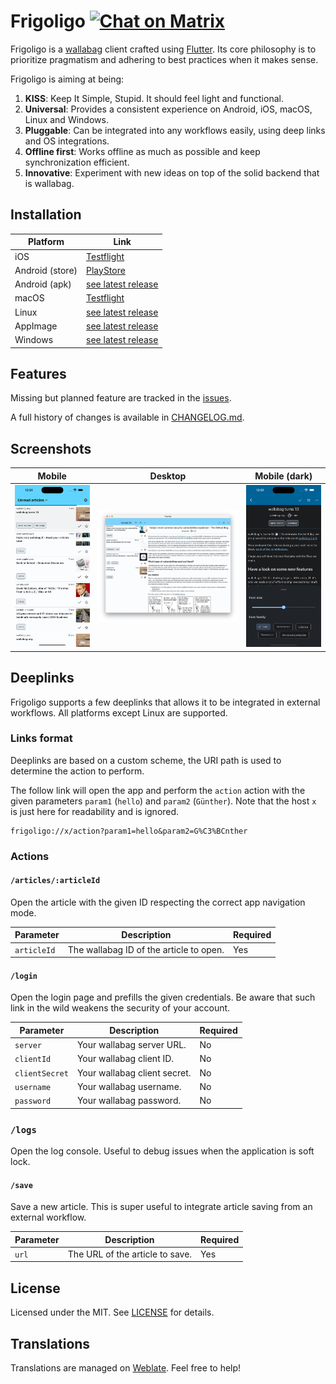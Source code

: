 # Frigoligo [![Chat on Matrix](https://matrix.to/img/matrix-badge.svg)](https://matrix.to/#/#frigoligo:one.ems.host)

Frigoligo is a [wallabag](https://wallabag.org/) client crafted using [Flutter](https://flutter.dev/). Its core philosophy is to prioritize pragmatism and adhering to best practices when it makes sense.

Frigoligo is aiming at being:

1. **KISS**: Keep It Simple, Stupid. It should feel light and functional.
2. **Universal**: Provides a consistent experience on Android, iOS, macOS, Linux and Windows.
3. **Pluggable**: Can be integrated into any workflows easily, using deep links and OS integrations.
4. **Offline first**: Works offline as much as possible and keep synchronization efficient.
5. **Innovative**: Experiment with new ideas on top of the solid backend that is wallabag.

## Installation

| Platform        | Link                                                                                |
|-----------------|-------------------------------------------------------------------------------------|
| iOS             | [Testflight](https://testflight.apple.com/join/nYnbySd8)                            |
| Android (store) | [PlayStore](https://play.google.com/store/apps/details?id=net.casimirlab.frigoligo) |
| Android (apk)   | [see latest release](https://github.com/casimir/frigoligo/releases/latest)          |
| macOS           | [Testflight](https://testflight.apple.com/join/nYnbySd8)                            |
| Linux           | [see latest release](https://github.com/casimir/frigoligo/releases/latest)          |
| AppImage        | [see latest release](https://github.com/casimir/frigoligo/releases/latest)          |
| Windows         | [see latest release](https://github.com/casimir/frigoligo/releases/latest)          |

## Features

Missing but planned feature are tracked in the [issues](https://github.com/casimir/frigoligo/issues?q=is%3Aissue+is%3Aopen+label%3A"missing+feature").

A full history of changes is available in [CHANGELOG.md](./CHANGELOG.md).

## Screenshots

|                            Mobile                             |                         Desktop                         |                              Mobile (dark)                              |
|:-------------------------------------------------------------:|:-------------------------------------------------------:|:-----------------------------------------------------------------------:|
| ![mobile screenshot](./assets/screenshots/mobile.png) | ![desktop screenshot](./assets/screenshots/desktop.png) | ![mobile dark screenshot](./assets/screenshots/mobile-dark.png) |

## Deeplinks

Frigoligo supports a few deeplinks that allows it to be integrated in external workflows. All platforms except Linux are supported.

### Links format

Deeplinks are based on a custom scheme, the URI path is used to determine the action to perform.

The follow link will open the app and perform the `action` action with the given parameters `param1` (`hello`) and `param2` (`Günther`). Note that the host `x` is just here for readability and is ignored.

```
frigoligo://x/action?param1=hello&param2=G%C3%BCnther
```

### Actions

#### `/articles/:articleId`

Open the article with the given ID respecting the correct app navigation mode.

| Parameter   | Description                             | Required |
|-------------|-----------------------------------------|----------|
| `articleId` | The wallabag ID of the article to open. | Yes      |

#### `/login`

Open the login page and prefills the given credentials. Be aware that such link in the wild weakens the security of your account.

| Parameter      | Description                  | Required |
|----------------|------------------------------|----------|
| `server`       | Your wallabag server URL.    | No       |
| `clientId`     | Your wallabag client ID.     | No       |
| `clientSecret` | Your wallabag client secret. | No       |
| `username`     | Your wallabag username.      | No       |
| `password`     | Your wallabag password.      | No       |

### `/logs`

Open the log console. Useful to debug issues when the application is soft lock.

#### `/save`

Save a new article. This is super useful to integrate article saving from an external workflow.

| Parameter | Description                     | Required |
|-----------|---------------------------------|----------|
| `url`     | The URL of the article to save. | Yes      |

## License

Licensed under the MIT. See [LICENSE](./LICENSE) for details.

## Translations

Translations are managed on [Weblate](https://hosted.weblate.org/projects/frigoligo/flutter/). Feel free to help!
